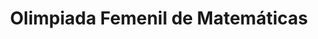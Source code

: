 ---
title: Olimpiada Femenil de Matemáticas
logo-title: ../assets/img/Logo-ommf.png
urlname: ofmgto
layout: previous_exams_ofm
---